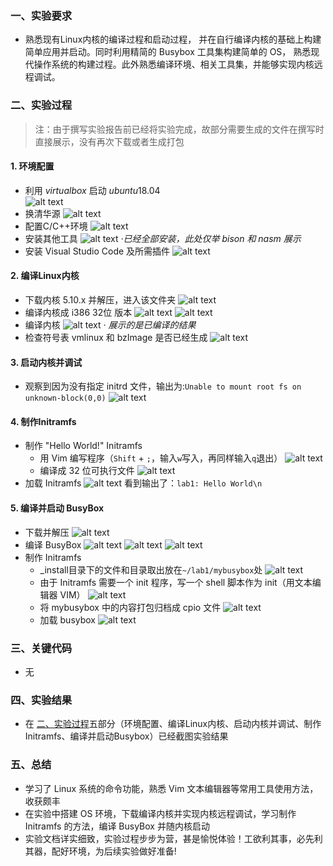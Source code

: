 ### 一、实验要求
- 熟悉现有Linux内核的编译过程和启动过程， 并在自行编译内核的基础上构建简单应用并启动。同时利用精简的 Busybox 工具集构建简单的 OS， 熟悉现代操作系统的构建过程。此外熟悉编译环境、相关工具集，并能够实现内核远程调试。
### 二、实验过程
> 注：由于撰写实验报告前已经将实验完成，故部分需要生成的文件在撰写时直接展示，没有再次下载或者生成打包
#### 1. 环境配置
- 利用 $virtualbox$ 启动 $ubuntu18.04$  
    ![alt text](./images/image.png)
- 换清华源
    ![alt text](./images/image-1.png)
- 配置C/C++环境
    ![alt text](./images/image-2.png)
- 安装其他工具
    ![alt text](./images/image-3.png)
    *·已经全部安装，此处仅举 bison 和 nasm 展示*
- 安装 Visual Studio Code 及所需插件
    ![alt text](./images/image-4.png)
#### 2. 编译Linux内核
- 下载内核 5.10.x 并解压，进入该文件夹
    ![alt text](./images/image-5.png)
- 编译内核成 i386 32位 版本
    ![alt text](./images/image-6.png)
    ![alt text](./images/image-7.png)
- 编译内核
    ![alt text](./images/image-8.png)
    *· 展示的是已编译的结果*
- 检查符号表 vmlinux 和 bzImage 是否已经生成
    ![alt text](./images/image-9.png)
#### 3. 启动内核并调试
- 观察到因为没有指定 initrd 文件，输出为:`Unable to mount root fs on unknown-block(0,0)`
  ![alt text](./images/image-10.png)
#### 4. 制作Initramfs
- 制作 "Hello World!" Initramfs
  - 用 Vim 编写程序（`Shift` + `;`，输入`w`写入，再同样输入`q`退出）
    ![alt text](./images/image-11.png)
  - 编译成 32 位可执行文件
    ![alt text](./images/image-12.png)
- 加载 Initramfs
  ![alt text](./images/image-13.png)
  看到输出了：`lab1: Hello World\n`
#### 5. 编译并启动 BusyBox
- 下载并解压
    ![alt text](./images/image-14.png)
- 编译 BusyBox
    ![alt text](./images/image-15.png)
    ![alt text](./images/image-16.png)
    ![alt text](./images/image-17.png)
- 制作 Initramfs
    - _install目录下的文件和目录取出放在`~/lab1/mybusybox`处
    ![alt text](./images/image-18.png)
    - 由于 Initramfs 需要一个 init 程序，写一个 shell 脚本作为 init（用文本编辑器 VIM）
    ![alt text](./images/image-19.png)
    - 将 mybusybox 中的内容打包归档成 cpio 文件
    ![alt text](./images/image-21.png)
    - 加载 busybox
    ![alt text](./images/image-20.png)
### 三、关键代码
- 无
### 四、实验结果
- 在 [二、实验过程](#二-实验过程)五部分（环境配置、编译Linux内核、启动内核并调试、制作Initramfs、编译并启动Busybox）已经截图实验结果
### 五、总结
- 学习了 Linux 系统的命令功能，熟悉 Vim 文本编辑器等常用工具使用方法，收获颇丰
- 在实验中搭建 OS 环境，下载编译内核并实现内核远程调试，学习制作 Initramfs 的方法，编译 BusyBox 并随内核启动
- 实验文档详实细致，实验过程步步为营，甚是愉悦体验！工欲利其事，必先利其器，配好环境，为后续实验做好准备!